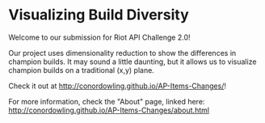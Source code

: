 # Visualizing Build Diversity
Welcome to our submission for Riot API Challenge 2.0!

Our project uses dimensionality reduction to show the differences in champion builds. 
It may sound a little daunting, but it allows us to visualize champion builds on a traditional (x,y) plane.

Check it out at http://conordowling.github.io/AP-Items-Changes/!

For more information, check the "About" page, linked here: http://conordowling.github.io/AP-Items-Changes/about.html

